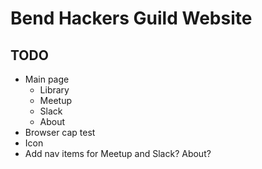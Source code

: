 # Bend Hackers Guild Website

## TODO
* Main page
	* Library
	* Meetup
	* Slack
	* About
* Browser cap test
* Icon
* Add nav items for Meetup and Slack? About?